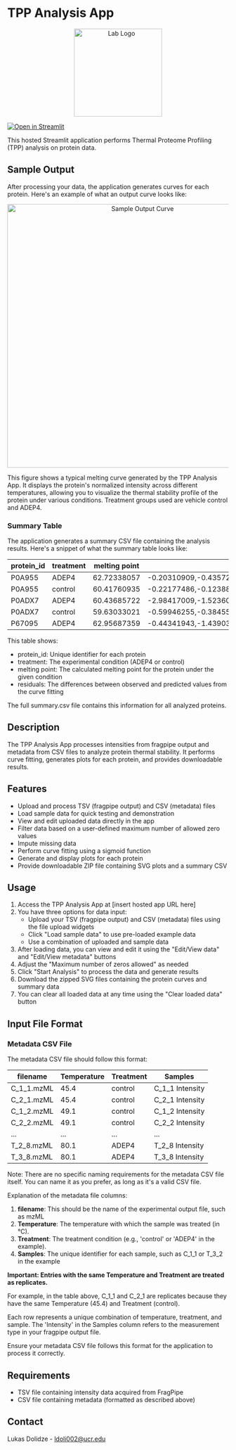 # TPP Analysis App

<p align="center">
  <img src="logo.svg" alt="Lab Logo" width="200"/>
</p>

[![Open in Streamlit](https://static.streamlit.io/badges/streamlit_badge_black_white.svg)](https://qb.junglemog.cc)

This hosted Streamlit application performs Thermal Proteome Profiling (TPP) analysis on protein data.

## Sample Output

After processing your data, the application generates curves for each protein. Here's an example of what an output curve looks like:

<p align="center">
  <img src="sample_curve.svg" alt="Sample Output Curve" width="600"/>
</p>

This figure shows a typical melting curve generated by the TPP Analysis App. It displays the protein's normalized intensity across different temperatures, allowing you to visualize the thermal stability profile of the protein under various conditions. Treatment groups used are vehicle control and ADEP4.

### Summary Table

The application generates a summary CSV file containing the analysis results. Here's a snippet of what the summary table looks like:

| protein_id | treatment | melting point | residuals |
|------------|-----------|---------------|-----------|
| P0A955 | ADEP4 | 62.72338057 | -0.20310909,-0.43572374,0.36761320,0.27191688,-0.00084949,0.00070134,-0.00027961,-0.00026950 |
| P0A955 | control | 60.41760935 | -0.22177486,-0.12388297,-0.03996652,0.39166188,-0.02646785,0.00638937,0.00742489,0.00661606 |
| P0ADX7 | ADEP4 | 60.43685722 | -2.98417009,-1.52360630,2.95880721,1.57419488,-0.10878608,0.04481456,0.02078611,0.01795950 |
| P0ADX7 | control | 59.63033021 | -0.59946255,-0.38455060,0.98511892,-0.00014792,-0.00835472,-0.00000083,0.00020939,0.00718827 |
| P67095 | ADEP4 | 62.95687359 | -0.44341943,-1.43903604,1.79195880,0.09079231,-0.00032441,-0.00302128,0.00163866,0.00141141 |

This table shows:
- protein_id: Unique identifier for each protein
- treatment: The experimental condition (ADEP4 or control)
- melting point: The calculated melting point for the protein under the given condition
- residuals: The differences between observed and predicted values from the curve fitting

The full summary.csv file contains this information for all analyzed proteins.

## Description

The TPP Analysis App processes intensities from fragpipe output and metadata from CSV files to analyze protein thermal stability. It performs curve fitting, generates plots for each protein, and provides downloadable results.

## Features

- Upload and process TSV (fragpipe output) and CSV (metadata) files
- Load sample data for quick testing and demonstration
- View and edit uploaded data directly in the app
- Filter data based on a user-defined maximum number of allowed zero values
- Impute missing data
- Perform curve fitting using a sigmoid function
- Generate and display plots for each protein
- Provide downloadable ZIP file containing SVG plots and a summary CSV

## Usage

1. Access the TPP Analysis App at [insert hosted app URL here]
2. You have three options for data input:
   - Upload your TSV (fragpipe output) and CSV (metadata) files using the file upload widgets
   - Click "Load sample data" to use pre-loaded example data
   - Use a combination of uploaded and sample data
3. After loading data, you can view and edit it using the "Edit/View data" and "Edit/View metadata" buttons
4. Adjust the "Maximum number of zeros allowed" as needed
5. Click "Start Analysis" to process the data and generate results
6. Download the zipped SVG files containing the protein curves and summary data
7. You can clear all loaded data at any time using the "Clear loaded data" button

## Input File Format

### Metadata CSV File

The metadata CSV file should follow this format:

| filename    | Temperature | Treatment | Samples         |
|-------------|-------------|-----------|-----------------|
| C_1_1.mzML  | 45.4        | control   | C_1_1 Intensity |
| C_2_1.mzML  | 45.4        | control   | C_2_1 Intensity |
| C_1_2.mzML  | 49.1        | control   | C_1_2 Intensity |
| C_2_2.mzML  | 49.1        | control   | C_2_2 Intensity |
| ...         | ...         | ...       | ...             |
| T_2_8.mzML  | 80.1        | ADEP4       | T_2_8 Intensity |
| T_3_8.mzML  | 80.1        | ADEP4       | T_3_8 Intensity |

Note: There are no specific naming requirements for the metadata CSV file itself. You can name it as you prefer, as long as it's a valid CSV file.

Explanation of the metadata file columns:

1. **filename**: This should be the name of the experimental output file, such as mzML
2. **Temperature**: The temperature with which the sample was treated (in °C).
3. **Treatment**: The treatment condition (e.g., 'control' or 'ADEP4' in the example).
4. **Samples**: The unique identifier for each sample, such as C_1_1 or T_3_2 in the example

**Important: Entries with the same Temperature and Treatment are treated as replicates.** 

For example, in the table above, C_1_1 and C_2_1 are replicates because they have the same Temperature (45.4) and Treatment (control).

Each row represents a unique combination of temperature, treatment, and sample. The 'Intensity' in the Samples column refers to the measurement type in your fragpipe output file.

Ensure your metadata CSV file follows this format for the application to process it correctly.

## Requirements

- TSV file containing intensity data acquired from FragPipe
- CSV file containing metadata (formatted as described above)

## Contact

Lukas Dolidze - [ldoli002@ucr.edu](mailto:ldoli002@ucr.edu?subject=TPP%20Curve%20Fitting%20App)
